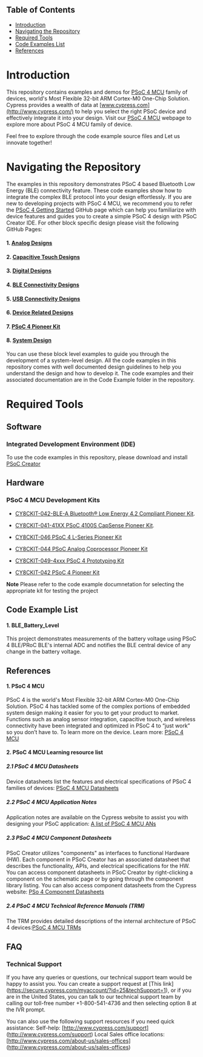 ## Table of Contents

* [Introduction](#introduction)
* [Navigating the Repository](#navigating-the-repository)
* [Required Tools](#required-tools)
* [Code Examples List](#code-examples-list)
* [References](#references)

# Introduction

This repository contains examples and demos for [PSoC 4 MCU](http://www.cypress.com/products/32-bit-arm-cortex-m0-psoc-4) family of devices, world's Most Flexible 32-bit ARM Cortex-M0 One-Chip Solution. Cypress provides a wealth of data at [www.cypress.com](http://www.cypress.com/) to help you select the right PSoC device and effectively integrate it into your design. Visit our [PSoC 4 MCU](http://www.cypress.com/products/32-bit-arm-cortex-m0-psoc-4) webpage to explore more about PSoC 4 MCU family of device.

Feel free to explore through the code example source files and Let us innovate together!

# Navigating the Repository

The examples in this repository demonstrates PSoC 4 based Bluetooth Low Energy (BLE) connectivity feature. These code examples show how to integrate the complex BLE protocol into your design effortlessly.
If you are new to developing projects with PSoC 4 MCU, we recommend you to refer the [PSoC 4 Getting Started](https://github.com/cypresssemiconductorco/PSoC-4-MCU-Getting-Started) GitHub page which can help you familiarize with device features and guides you to create a simple PSoC 4 design with PSoC Creator IDE. For other block specific design please visit the following GitHub Pages:

#### 1. [Analog Designs](https://github.com/cypresssemiconductorco/PSoC4-MCU-Analog-Designs)
#### 2. [Capacitive Touch Designs](https://github.com/cypresssemiconductorco/PSoC4-MCU-Capacitive-Touch-Designs)
#### 3. [Digital Designs](https://github.com/cypresssemiconductorco/PSoC4-MCU-Digital-Designs)
#### 4. [BLE Connectivity Designs](https://github.com/cypresssemiconductorco/PSoC4-MCU-BLE-Connectivity-Designs)
#### 5. [USB Connectivity Designs](https://github.com/cypresssemiconductorco/PSoC4-MCU-USB-Connectivity-Designs)
#### 6. [Device Related Designs](https://github.com/cypresssemiconductorco/PSoC4-MCU-Device-Related-Designs)
#### 7. [PSoC 4 Pioneer Kit](https://github.com/cypresssemiconductorco/PSoC4-MCU-Pioneer-Kits)
#### 8. [System Design](https://github.com/cypresssemiconductorco/PSoC4-MCU-System-Designs)

You can use these block level examples to guide you through the development of a system-level design. All the code examples in this repository comes with well documented design guidelines to help you understand the design and how to develop it. The code examples and their associated documentation are in the Code Example folder in the repository.

# Required Tools

## Software
### Integrated Development Environment (IDE)
To use the code examples in this repository, please download and install
[PSoC Creator](http://www.cypress.com/products/psoc-creator)

## Hardware
### PSoC 4 MCU Development Kits
* [CY8CKIT-042-BLE-A Bluetooth® Low Energy 4.2 Compliant Pioneer Kit](http://www.cypress.com/documentation/development-kitsboards/cy8ckit-042-ble-bluetooth-low-energy-42-compliant-pioneer-kit).

* [CY8CKIT-041-41XX PSoC 4100S CapSense Pioneer Kit](http://www.cypress.com/documentation/development-kitsboards/cy8ckit-041-41xx-psoc-4100s-capsense-pioneer-kit). 

* [CY8CKIT-046 PSoC 4 L-Series Pioneer Kit](http://www.cypress.com/documentation/development-kitsboards/cy8ckit-046-psoc-4-l-series-pioneer-kit)

* [CY8CKIT-044 PSoC Analog Coprocessor Pioneer Kit](http://www.cypress.com/documentation/development-kitsboards/cy8ckit-048-psoc-analog-coprocessor-pioneer-kit)

* [CY8CKIT-049-4xxx PSoC 4 Prototyping Kit](http://www.cypress.com/documentation/development-kitsboards/psoc-4-cy8ckit-049-4xxx-prototyping-kits)

* [CY8CKIT-042 PSoC 4 Pioneer Kit](http://www.cypress.com/documentation/development-kitsboards/cy8ckit-042-psoc-4-pioneer-kit) 

**Note** Please refer to the code example documnetation for selecting the appropriate kit for testing the project

## Code Example List
#### 1. BLE_Battery_Level
This project demonstrates measurements of the battery voltage using PSoC 4 BLE/PRoC BLE's internal ADC and notifies the BLE central device of any change in the battery voltage.

## References
#### 1. PSoC 4 MCU
PSoC 4 is the world's Most Flexible 32-bit ARM Cortex-M0 One-Chip Solution. PSoC 4 has tackled some of the complex portions of embedded system design making it easier for you to get your product to market. Functions such as analog sensor integration, capacitive touch, and wireless connectivity have been integrated and optimized in PSoC 4 to “just work” so you don’t have to. To learn more on the device. Learn more: [PSoC 4 MCU](http://www.cypress.com/products/32-bit-arm-cortex-m0-psoc-4)

####  2. PSoC 4 MCU Learning resource list
##### 2.1 PSoC 4 MCU Datasheets
Device datasheets list the features and electrical specifications of PSoC 4 families of devices: [PSoC 4 MCU Datasheets](http://www.cypress.com/search/all?f%5b0%5d=meta_type%3Atechnical_documents&f%5b1%5d=field_related_products%3A1297&f%5b2%5d=resource_meta_type%3A575)
##### 2.2 PSoC 4 MCU Application Notes
Application notes are available on the Cypress website to assist you with designing your PSoC application: [A list of PSoC 4 MCU ANs](https://community.cypress.com/external-link.jspa?url=http%3A%2F%2Fwww.cypress.com%2Fsearch%2Fall%3Ff%255b0%255d%3Dmeta_type%253Atechnical_documents%26f%255b1%255d%3Dfield_related_products%253A1297%26f%255b2%255d%3Dresource_meta_type%253A574)
##### 2.3 PSoC 4 MCU Component Datasheets
PSoC Creator utilizes "components" as interfaces to functional Hardware (HW). Each component in PSoC Creator has an associated datasheet that describes the functionality, APIs, and electrical specifications for the HW. You can access component datasheets in PSoC Creator by right-clicking a component on the schematic page or by going through the component library listing. You can also access component datasheets from the Cypress website: [PSo 4 Component Datasheets](https://community.cypress.com/external-link.jspa?url=http%3A%2F%2Fwww.cypress.com%2Fsearch%2Fall%3Ff%255b0%255d%3Dmeta_type%253Asoftware_tools%26f%255b1%255d%3Dfield_related_products%253A1297%26f%255b2%255d%3Dsoftware_tools_meta_type%253A532)
##### 2.4 PSoC 4 MCU Technical Reference Manuals (TRM)
The TRM provides detailed descriptions of the internal architecture of PSoC 4 devices:[PSoC 4 MCU TRMs](https://community.cypress.com/external-link.jspa?url=http%3A%2F%2Fwww.cypress.com%2Fsearch%2Fall%3Ff%255b0%255d%3Dmeta_type%253Atechnical_documents%26f%255b1%255d%3Dfield_related_products%253A1297%26f%255b2%255d%3Dresource_meta_type%253A583)

## FAQ

### Technical Support
If you have any queries or questions, our technical support team would be happy to assist you. You can create a support request at [This link] (https://secure.cypress.com/myaccount/?id=25&techSupport=1), or if you are in the United States, you can talk to our technical support team by calling our toll-free number +1-800-541-4736 and then selecting option 8 at the IVR prompt. 

You can also use the following support resources if you need quick assistance: 
Self-help: [http://www.cypress.com/support] (http://www.cypress.com/support)
Local Sales office locations: [http://www.cypress.com/about-us/sales-offices] (http://www.cypress.com/about-us/sales-offices)
